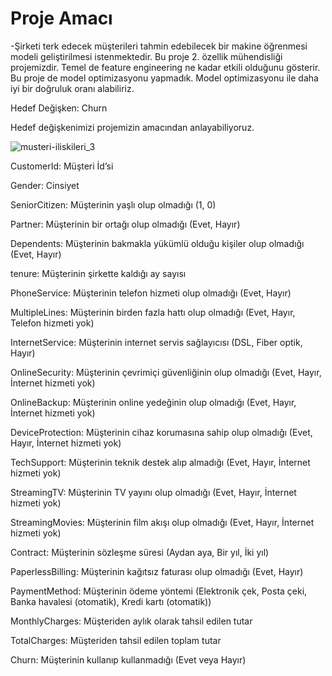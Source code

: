 # Proje Amacı
-Şirketi terk edecek müşterileri tahmin edebilecek bir makine öğrenmesi modeli geliştirilmesi istenmektedir. 
Bu proje 2. özellik mühendisliği projemizdir. Temel de feature engineering ne kadar etkili olduğunu gösterir. Bu proje de model optimizasyonu yapmadık. Model optimizasyonu ile daha iyi bir doğruluk oranı alabiliriz.

Hedef Değişken: Churn

Hedef değişkenimizi projemizin amacından anlayabiliyoruz.

![musteri-iliskileri_3](https://github.com/user-attachments/assets/ae11238a-db42-4f5d-90c5-c872f8982f63)

CustomerId: Müşteri İd’si

Gender: Cinsiyet

SeniorCitizen: Müşterinin yaşlı olup olmadığı (1, 0)

Partner: Müşterinin bir ortağı olup olmadığı (Evet, Hayır)

Dependents: Müşterinin bakmakla yükümlü olduğu kişiler olup olmadığı (Evet, Hayır)

tenure: Müşterinin şirkette kaldığı ay sayısı

PhoneService: Müşterinin telefon hizmeti olup olmadığı (Evet, Hayır)

MultipleLines: Müşterinin birden fazla hattı olup olmadığı (Evet, Hayır, Telefon hizmeti yok)

InternetService: Müşterinin internet servis sağlayıcısı (DSL, Fiber optik, Hayır)

OnlineSecurity: Müşterinin çevrimiçi güvenliğinin olup olmadığı (Evet, Hayır, İnternet hizmeti yok)

OnlineBackup: Müşterinin online yedeğinin olup olmadığı (Evet, Hayır, İnternet hizmeti yok)

DeviceProtection: Müşterinin cihaz korumasına sahip olup olmadığı (Evet, Hayır, İnternet hizmeti yok)

TechSupport: Müşterinin teknik destek alıp almadığı (Evet, Hayır, İnternet hizmeti yok)

StreamingTV: Müşterinin TV yayını olup olmadığı (Evet, Hayır, İnternet hizmeti yok)

StreamingMovies: Müşterinin film akışı olup olmadığı (Evet, Hayır, İnternet hizmeti yok)

Contract: Müşterinin sözleşme süresi (Aydan aya, Bir yıl, İki yıl)

PaperlessBilling: Müşterinin kağıtsız faturası olup olmadığı (Evet, Hayır)

PaymentMethod: Müşterinin ödeme yöntemi (Elektronik çek, Posta çeki, Banka havalesi (otomatik), Kredi kartı (otomatik))

MonthlyCharges: Müşteriden aylık olarak tahsil edilen tutar

TotalCharges: Müşteriden tahsil edilen toplam tutar

Churn: Müşterinin kullanıp kullanmadığı (Evet veya Hayır)

